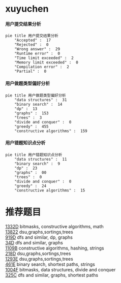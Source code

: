 # xuyuchen

<!-- tabs:start -->



#### **用户提交结果分析**

```mermaid
pie title 用户提交结果分析
    "Accepted" :  17
    "Rejected" :  0
    "Wrong answer" :  29
    "Runtime error" :  0
    "Time limit exceeded" :  2
    "Memory limit exceeded" :  0
    "Compilation error" :  2
    "Partial" :  0
```

#### **用户做题类型偏好分析**

```mermaid
pie title 用户做题类型偏好分析
    "data structures" :  31
    "binary search" :  14
    "dp" :  13
    "graphs" :  153
    "trees" :  3
    "divide and conquer" :  0
    "greedy" :  455
    "constructive algorithms" :  159
```
#### **用户错题知识点分析**

```mermaid
pie title 用户错题知识点分析
    "data structures" :  11
    "binary search" :  9
    "dp" :  23
    "graphs" :  00
    "trees" :  0
    "divide and conquer" :  0
    "greedy" :  24
    "constructive algorithms" :  15
```



<!-- tabs:end -->
# 推荐题目
[1332D](https://codeforces.com/contest/1332/problem/D)		bitmasks,
                        constructive algorithms,
                        math		  
[13822](https://codeforces.com/contest/1382/problem/2)		dsu,graphs,sortings,trees		  
[919D](https://codeforces.com/contest/919/problem/D)		dfs and similar,
                        dp,
                        graphs		  
[34D](https://codeforces.com/contest/34/problem/D)		dfs and similar,
                        graphs		  
[1109B](https://codeforces.com/contest/1109/problem/B)		constructive algorithms,
                        hashing,
                        strings		  
[218D](https://codeforces.com/contest/218/problem/D)		dsu,graphs,sortings,trees		  
[1293E](https://codeforces.com/contest/1293/problem/E)		dsu,graphs,sortings,trees		  
[461E](https://codeforces.com/contest/461/problem/E)		binary search,
                        shortest paths,
                        strings		  
[1004F](https://codeforces.com/contest/1004/problem/F)		bitmasks,
                        data structures,
                        divide and conquer		  
[325C](https://codeforces.com/contest/325/problem/C)		dfs and similar,
                        graphs,
                        shortest paths		  
